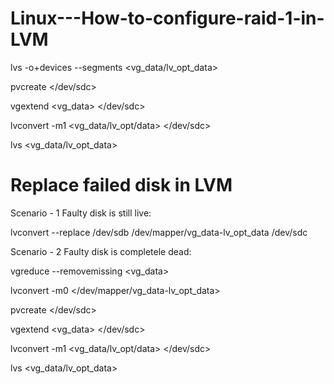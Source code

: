 # Linux---How-to-configure-raid-1-in-LVM
lvs -o+devices --segments <vg_data/lv_opt_data>

pvcreate </dev/sdc>

vgextend <vg_data> </dev/sdc>

lvconvert -m1 <vg_data/lv_opt/data> </dev/sdc>

lvs <vg_data/lv_opt_data>



# Replace failed disk in LVM
Scenario - 1 Faulty disk is still live:

lvconvert --replace /dev/sdb /dev/mapper/vg_data-lv_opt_data /dev/sdc


Scenario - 2 Faulty disk is completele dead:

vgreduce --removemissing <vg_data>

lvconvert -m0 </dev/mapper/vg_data-lv_opt_data>

pvcreate </dev/sdc>

vgextend <vg_data> </dev/sdc>

lvconvert -m1 <vg_data/lv_opt/data> </dev/sdc>

lvs <vg_data/lv_opt_data>

